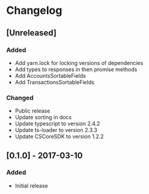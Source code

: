 # Changelog

## [Unreleased]
### Added
- Add yarn.lock for locking versions of dependencies
- Add types to responses in then promise methods
- Add AccountsSortableFields
- Add TransactionsSortableFields

### Changed
- Public release
- Update sorting in docs
- Update typescript to version 2.4.2
- Update ts-loader to version 2.3.3
- Update CSCoreSDK to version 1.2.2

## [0.1.0] - 2017-03-10
### Added
  - Initial release 